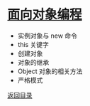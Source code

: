 # [面向对象编程](../../xmind/JavaScript.xmind)

+ 实例对象与 new 命令
+ this 关键字
+ 创建对象
+ 对象的继承
+ Object 对象的相关方法
+ 严格模式

[返回目录](../../README.md)
